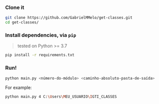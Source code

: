 ### Clone it
```bash
git clone https://github.com/GabrielMMelo/get-classes.git
cd get-classes/
```

### Install dependencies, via `pip` 
> tested on Python >= 3.7
```bash
pip install -r requirements.txt
```

### Run!
```bash
python main.py <número-do-módulo> <caminho-absoluto-pasta-de-saída>
```

For example:
```bash
python main.py 4 C:\Users\MEU_USUARIO\IGTI_CLASSES
```
